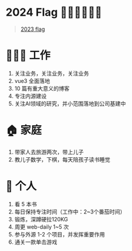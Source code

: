 # 2024 Flag 🏳‍🌈🏳‍🌈🏳‍🌈

> [2023 flag](/2023/flag.html)

# 👨🏾‍💻 工作

1. 关注业务，关注业务，关注业务
2. vue3 全面落地
3. 10 篇有重大意义的博客
4. 专注内源建设
5. 关注AI领域的研究，并小范围落地到公司基建中

# 🏠 家庭

1. 带家人去旅游两次，带上儿子
2. 教儿子数学，下棋，每天陪孩子读书睡觉

# 🧑 个人

1. 看 5 本书
2. 每日保持专注时间（工作中：2~3个番茄时间）
3. 锻炼，深蹲硬拉120KG
4. 周更 web-daily 1~5 次
5. 参与外源 1-2 个项目，并发挥重要作用
6. 通关一款单击游戏

